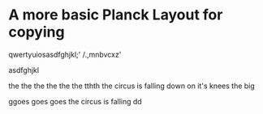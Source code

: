 # A more basic Planck Layout for copying

  qwertyuiosasdfghjkl;'
  /.,mnbvcxz'

  asdfghjkl


  the the the the the the tthth
  the circus is falling down on it's knees
  the big

  ggoes goes
goes
the circus is falling dd

